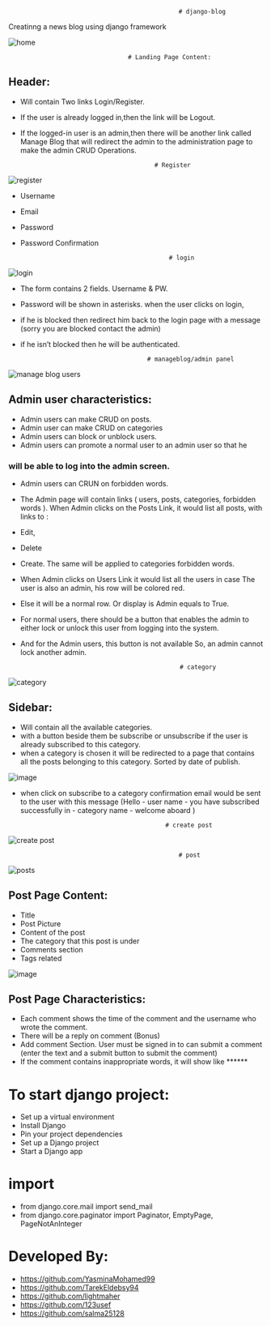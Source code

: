                                                    # django-blog
Creatinng a news blog using django framework


![home](https://user-images.githubusercontent.com/71194059/154836972-59cdf89e-278e-4ae9-b774-912bcb43500f.png)

                                     # Landing Page Content:
## Header:
* Will contain Two links Login/Register. 
* If the user is already logged in,then the link will be Logout.
* If the logged-in user is an admin,then there will be another link called Manage Blog that will redirect
    the admin to the administration page to make the admin CRUD Operations.


                                           # Register
                                            
![register](https://user-images.githubusercontent.com/71194059/154838364-c8814cb1-d740-4d99-bfd9-f6b2df6e7462.png)
* Username
* Email
* Password
* Password Confirmation

                                               # login
                                                
![login](https://user-images.githubusercontent.com/71194059/154838330-706e5d56-df5c-4dc0-96fd-1ed0d6336f2e.png)
* The form contains 2 fields. Username & PW.
* Password will be shown in asterisks. when the user clicks on login, 
* if he is blocked then redirect him back to the login page with a message (sorry you are blocked contact the admin)
* if he isn’t blocked then he will be authenticated.


                                         # manageblog/admin panel 
                                         
![manage blog users](https://user-images.githubusercontent.com/71194059/154838030-a9c0881c-81d8-4cc0-ac41-c6bd719f9522.png)

## Admin user characteristics:
* Admin users can make CRUD on posts.
* Admin user can make CRUD on categories
* Admin users can block or unblock users.
* Admin users can promote a normal user to an admin user so that he

### will be able to log into the admin screen.
* Admin users can CRUN on forbidden words.
* The Admin page will contain links
( users, posts, categories, forbidden words ).
When Admin clicks on the Posts Link, it would list all posts, with links to :
 * Edit, 
 * Delete 
 * Create.
The same will be applied to categories forbidden words.



* When Admin clicks on Users Link it would list all the users in case The user is also an admin, his row will be colored red. 
* Else it will be a normal row. Or display is Admin equals to True.
* For normal users, there should be a button that enables the admin to either lock or unlock this user from logging into the system. 
* And for the Admin users, this button is not available So, an admin cannot lock another admin.

                                                  # category
                                                  
![category](https://user-images.githubusercontent.com/71194059/154838291-a44d73b7-0ee7-4f98-a867-b449dc124d42.png)

## Sidebar:
* Will contain all the available categories.
* with a button beside them be subscribe or unsubscribe if the user is already subscribed to this category.
* when a category is chosen it will be redirected to a page that contains all the posts belonging to this category. Sorted by date of publish.


![image](https://user-images.githubusercontent.com/71194059/154839060-7f91d834-2034-4370-99b3-630bcfc621f8.png)

* when click on subscribe to a category confirmation email would be sent to the user with this message
(Hello - user name - you have subscribed successfully in - category name - welcome aboard )

                                              # create post

![create post](https://user-images.githubusercontent.com/71194059/154838807-a24d5616-d594-4a33-a772-c243ca7f8580.png)


                                                   # post
                                                   
![posts](https://user-images.githubusercontent.com/71194059/154838830-17c010ff-6443-4750-b48a-d6b4fad6ed51.png)

## Post Page Content:
* Title
* Post Picture
* Content of the post
* The category that this post is under
* Comments section
* Tags related

![image](https://user-images.githubusercontent.com/71194059/154840312-beafc690-190a-4066-b7cf-1949d5b97543.png)

## Post Page Characteristics:
* Each comment shows the time of the comment and the username who wrote the comment.
* There will be a reply on comment (Bonus)
* Add comment Section. User must be signed in to can submit a comment (enter the text and a submit button to submit the comment)
* If the comment contains inappropriate words, it will show like ******


# To start django project:

* Set up a virtual environment
* Install Django
* Pin your project dependencies
* Set up a Django project
* Start a Django app

# import 

* from django.core.mail import send_mail
* from django.core.paginator import Paginator, EmptyPage, PageNotAnInteger

# Developed By:
* https://github.com/YasminaMohamed99
* https://github.com/TarekEldebsy94
* https://github.com/lightmaher
* https://github.com/123usef
* https://github.com/salma25128
